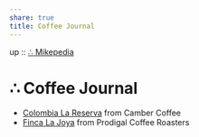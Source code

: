 ```yaml
---  
share: true  
title: Coffee Journal  
---  
```

up :: [∴ Mikepedia](./index.md)  
  
# ∴ Coffee Journal  
  
- [Colombia La Reserva](./2023-02-22-Camber.md) from Camber Coffee  
- [Finca La Joya](./2023-02-13-Prodigal.md) from Prodigal Coffee Roasters  